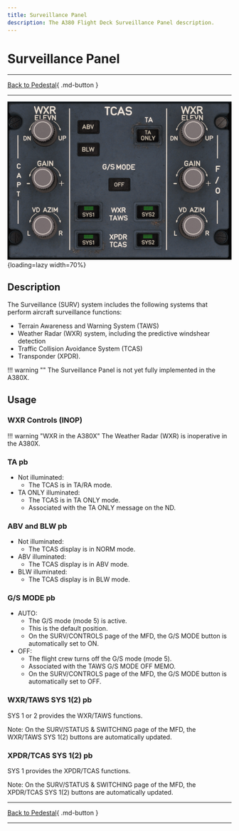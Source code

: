 ```yaml
---
title: Surveillance Panel
description: The A380 Flight Deck Surveillance Panel description.
---
```


# Surveillance Panel

---

[Back to Pedestal](../overviews/pedestal.md){ .md-button }

---

![img_6.png](../../../assets/a380x-briefing/flight-deck/pedestal/surveilance.png){loading=lazy width=70%}


## Description

The Surveillance (SURV) system includes the following systems that perform aircraft surveillance
functions:

- Terrain Awareness and Warning System (TAWS)
- Weather Radar (WXR) system, including the predictive windshear detection
- Traffic Collision Avoidance System (TCAS)
- Transponder (XPDR).

!!! warning ""
    The Surveillance Panel is not yet fully implemented in the A380X.

## Usage

### WXR Controls (INOP)

!!! warning "WXR in the A380X"
    The Weather Radar (WXR) is inoperative in the A380X.

### TA pb

- Not illuminated:
    - The TCAS is in TA/RA mode.
- TA ONLY illuminated:
    - The TCAS is in TA ONLY mode.
    - Associated with the TA ONLY message on the ND.

### ABV and BLW pb

- Not illuminated:
    - The TCAS display is in NORM mode.
- ABV illuminated:
    - The TCAS display is in ABV mode.
- BLW illuminated:
    - The TCAS display is in BLW mode.

### G/S MODE pb

- AUTO:
    - The G/S mode (mode 5) is active.
    - This is the default position.
    - On the SURV/CONTROLS page of the MFD, the G/S MODE button is automatically set to ON.
- OFF:
    - The flight crew turns off the G/S mode (mode 5).
    - Associated with the TAWS G/S MODE OFF MEMO.
    - On the SURV/CONTROLS page of the MFD, the G/S MODE button is automatically set to OFF.

### WXR/TAWS SYS 1(2) pb
SYS 1 or 2 provides the WXR/TAWS functions.

Note: On the SURV/STATUS & SWITCHING page of the MFD, the WXR/TAWS SYS 1(2) buttons are automatically updated.

### XPDR/TCAS SYS 1(2) pb
SYS 1 provides the XPDR/TCAS functions.

Note: On the SURV/STATUS & SWITCHING page of the MFD, the XPDR/TCAS SYS 1(2) buttons are automatically updated.

---

[Back to Pedestal](../overviews/pedestal.md){ .md-button }

---



